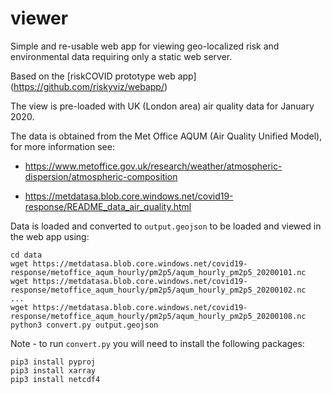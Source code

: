 # viewer

Simple and re-usable web app for viewing geo-localized risk and environmental data 
requiring only a static web server.

Based on the [riskCOVID prototype web app] (https://github.com/riskyviz/webapp/)

The view is pre-loaded with UK (London area) air quality data for January 2020.  

The data is obtained from the Met Office AQUM (Air Quality Unified Model), for more information see:

* https://www.metoffice.gov.uk/research/weather/atmospheric-dispersion/atmospheric-composition

* https://metdatasa.blob.core.windows.net/covid19-response/README_data_air_quality.html

Data is loaded and converted to `output.geojson` to be loaded and viewed in the web app using:

```
cd data
wget https://metdatasa.blob.core.windows.net/covid19-response/metoffice_aqum_hourly/pm2p5/aqum_hourly_pm2p5_20200101.nc
wget https://metdatasa.blob.core.windows.net/covid19-response/metoffice_aqum_hourly/pm2p5/aqum_hourly_pm2p5_20200102.nc
...
wget https://metdatasa.blob.core.windows.net/covid19-response/metoffice_aqum_hourly/pm2p5/aqum_hourly_pm2p5_20200108.nc
python3 convert.py output.geojson
```

Note - to run `convert.py` you will need to install the following packages:

```
pip3 install pyproj
pip3 install xarray
pip3 install netcdf4
```